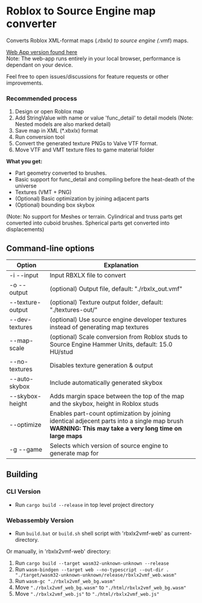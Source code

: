 # Roblox to Source Engine map converter

Converts Roblox XML-format maps (*.rbxlx) to source engine (*.vmf) maps.

[Web App version found here](https://sentientturtle.github.io/rbxlx2vmf.html)  
Note: The web-app runs entirely in your local browser, performance is dependant on your device.

Feel free to open issues/discussions for feature requests or other improvements.

### Recommended process

1. Design or open Roblox map
2. Add StringValue with name or value 'func_detail' to detail models (Note: Nested models are also marked detail)
3. Save map in XML (*.xbxlx) format
4. Run conversion tool
5. Convert the generated texture PNGs to Valve VTF format.
6. Move VTF and VMT texture files to game material folder

**What you get:**

* Part geometry converted to brushes.
* Basic support for func_detail and compiling before the heat-death of the universe
* Textures (VMT + PNG)
* (Optional) Basic optimization by joining adjacent parts
* (Optional) bounding box skybox

(Note: No support for Meshes or terrain. Cylindrical and truss parts get converted into cuboid brushes. Spherical parts get converted into displacements)

## Command-line options

| Option                    | Explanation                                                                                                                                               |
|---------------------------|-----------------------------------------------------------------------------------------------------------------------------------------------------------|
| -i --input <FILE>         | Input RBXLX file to convert                                                                                                                               |
| -o --output <FILE>        | (optional) Output file, default: "./rbxlx_out.vmf"                                                                                                        |
| --texture-output <FOLDER> | (optional) Texture output folder, default: "./textures-out/"                                                                                              |
| --dev-textures            | (optional) Use source engine developer textures instead of generating map textures                                                                        
| --map-scale <scale>       | (optional) Scale conversion from Roblox studs to Source Engine Hammer Units, default: 15.0 HU/stud                                                        |
| --no-textures             | Disables texture generation & output                                                                                                                      |
| --auto-skybox             | Include automatically generated skybox                                                                                                                    |
| --skybox-height <height>  | Adds margin space between the top of the map and the skybox, height in Roblox studs                                                                       |
| --optimize                | Enables part-count optimization by joining identical adjecent parts into a single map brush<br/>**WARNING: This may take a very long time on large maps** |
| -g --game <GAME>          | Selects which version of source engine to generate map for                                                                                                |


## Building

### CLI Version

* Run `cargo build --release` in top level project directory

### Webassembly Version

* Run `build.bat` or `build.sh` shell script with 'rbxlx2vmf-web' as current-directory.

Or manually, in 'rbxlx2vmf-web' directory:

1. Run `cargo build --target wasm32-unknown-unknown --release`
2. Run `wasm-bindgen --target web --no-typescript --out-dir . "./target/wasm32-unknown-unknown/release/rbxlx2vmf_web.wasm"`
3. Run `wasm-gc "./rbxlx2vmf_web_bg.wasm"`
4. Move `"./rbxlx2vmf_web_bg.wasm"` to `"./html/rbxlx2vmf_web_bg.wasm"`
4. Move `"./rbxlx2vmf_web.js"` to `"./html/rbxlx2vmf_web.js"`
